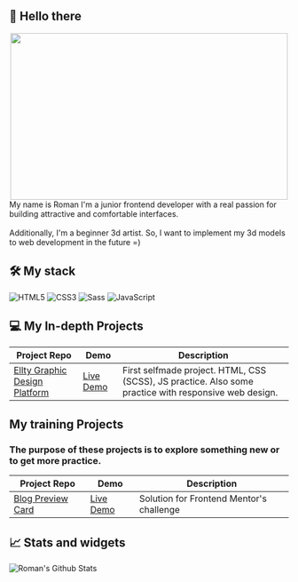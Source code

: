 ## 👋 Hello there 

<div id="header" align="center">
  <img src="https://raw.githubusercontent.com/abhisheknaiidu/abhisheknaiidu/master/code.gif" width="500" height="300"/>
</div>
My name is Roman I'm a junior frontend developer with a real passion for building attractive and comfortable interfaces.<br>
<br>
Additionally, I'm a beginner 3d artist. So, I want to implement my 3d models to web development in the future =)


## 🛠️ My stack

![HTML5](https://img.shields.io/badge/html5-%23E34F26.svg?style=for-the-badge&logo=html5&logoColor=white)
![CSS3](https://img.shields.io/badge/css3-%231572B6.svg?style=for-the-badge&logo=css3&logoColor=white)
![Sass](https://img.shields.io/badge/Sass-%23CC6699?style=for-the-badge&logo=Sass&logoColor=%23fff)
![JavaScript](https://img.shields.io/badge/javascript-%23323330.svg?style=for-the-badge&logo=javascript&logoColor=%23F7DF1E)


## 💻 My In-depth Projects

| Project Repo | Demo | Description |
| -- | -- | -- |
| [Ellty Graphic Design Platform](https://github.com/AfterWaGa/ellty) | [Live Demo](https://afterwaga.github.io/ellty/) | First selfmade project. HTML, CSS (SCSS), JS practice. Also some practice with responsive web design.  |


## My training Projects
### The purpose of these projects is to explore something new or to get more practice.

| Project Repo | Demo | Description |
| -- | -- | -- |
| [Blog Preview Card](https://github.com/AfterWaGa/Preview-Card) | [Live Demo](https://afterwaga.github.io/Preview-Card/) | Solution for Frontend Mentor's challenge |


## 📈 Stats and widgets

![Roman's Github Stats](https://github-readme-stats.vercel.app/api/top-langs/?username=AfterWaGa&theme=tokyonight&show_icons=true)




